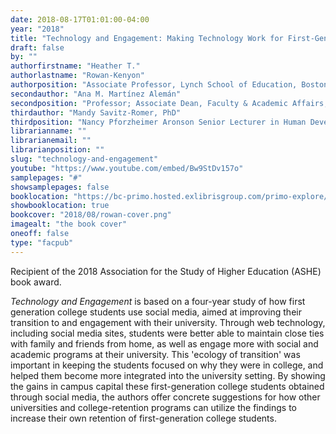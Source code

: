 ```yaml
---
date: 2018-08-17T01:01:00-04:00
year: "2018"
title: "Technology and Engagement: Making Technology Work for First-Generation College Students"
draft: false
by: ""
authorfirstname: "Heather T."
authorlastname: "Rowan-Kenyon"
authorposition: "Associate Professor, Lynch School of Education, Boston College"
secondauthor: "Ana M. Martínez Alemán"
secondposition: "Professor; Associate Dean, Faculty & Academic Affairs, Lynch School of Education, Boston College"
thirdauthor: "Mandy Savitz-Romer, PhD"
thirdposition: "Nancy Pforzheimer Aronson Senior Lecturer in Human Development and Education, Harvard Graduate School of Education"
librarianname: ""
librarianemail: ""
librarianposition: ""
slug: "technology-and-engagement"
youtube: "https://www.youtube.com/embed/Bw9StDv157o"
samplepages: "#"
showsamplepages: false
booklocation: "https://bc-primo.hosted.exlibrisgroup.com/primo-explore/fulldisplay?docid=ALMA-BC21481169790001021&context=L&vid=bclib_new&search_scope=bcl&tab=bcl_only&lang=en_US"
showbooklocation: true
bookcover: "2018/08/rowan-cover.png"
imagealt: "the book cover"
oneoff: false
type: "facpub"
---
```


<p>Recipient of the 2018 Association for the Study of Higher Education (ASHE) book award.</p>

<em>Technology and Engagement</em> is based on a four-year study of how first generation college students use social media, aimed at improving their transition to and engagement with their university. Through web technology, including social media sites, students were better able to maintain close ties with family and friends from home, as well as engage more with social and academic programs at their university. This 'ecology of transition' was important in keeping the students focused on why they were in college, and helped them become more integrated into the university setting. By showing the gains in campus capital these first-generation college students obtained through social media, the authors offer concrete suggestions for how other universities and college-retention programs can utilize the findings to increase their own retention of first-generation college students.
